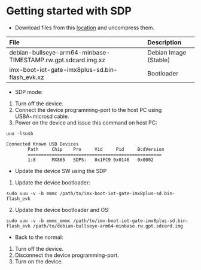# Getting started with SDP

* Download files from this [location](https://drive.google.com/drive/folders/1g2P1VUd2WhROOC-E87UMqhHE1f3z_MPe) and uncompress them.

|File|Description|
| :--- | :--- |
|debian-bullseye-arm64-minbase-TIMESTAMP.rw.gpt.sdcard.img.xz|Debian Image (Stable)|
|imx-boot-iot-gate-imx8plus-sd.bin-flash_evk.xz|Bootloader|


* SDP mode:
1) Turn off the device.
2) Connect the device programming-port to the host PC using USBA~microsd cable.
3) Power on the device and issue this command on host PC:
```
uuu -lsusb
```
```
Connected Known USB Devices
        Path     Chip    Pro     Vid     Pid     BcdVersion
        ==================================================
        1:8      MX865   SDPS:   0x1FC9 0x0146   0x0002
```

* Update the device SW using the SDP
1) Update the device bootloader:
```
sudo uuu -v -b emmc /path/to/imx-boot-iot-gate-imx8plus-sd.bin-flash_evk
```
2) Update the device bootloader and OS:
```
sudo uuu -v -b emmc_emmc /path/to/imx-boot-iot-gate-imx8plus-sd.bin-flash_evk /path/to/debian-bullseye-arm64-minbase.rw.gpt.sdcard.img
```

* Back to the normal:
1) Turn off the device.
2) Disconnect the device programming-port.
3) Turn on the device.
